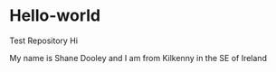 # Hello-world
Test Repository
Hi

My name is Shane Dooley and I am from Kilkenny in the SE of Ireland
